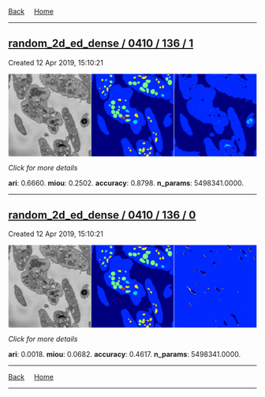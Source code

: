 
[Back](..)&nbsp;&nbsp;&nbsp;&nbsp;&nbsp;[Home](https://leapmanlab.github.io/snapshots)

---

<div class="summary"><a href="1"><h2>random_2d_ed_dense / 0410 / 136 / 1</h2></a><p>Created 12 Apr 2019, 15:10:21
</p><a href="1"><img src="1/media/summary.png" align="center"></a><p>
<i>Click for more details</i>
</p></div>

**ari**: 0.6660. **miou**: 0.2502. **accuracy**: 0.8798. **n_params**: 5498341.0000. 

---

<div class="summary"><a href="0"><h2>random_2d_ed_dense / 0410 / 136 / 0</h2></a><p>Created 12 Apr 2019, 15:10:21
</p><a href="0"><img src="0/media/summary.png" align="center"></a><p>
<i>Click for more details</i>
</p></div>

**ari**: 0.0018. **miou**: 0.0682. **accuracy**: 0.4617. **n_params**: 5498341.0000. 

---

[Back](..)&nbsp;&nbsp;&nbsp;&nbsp;&nbsp;[Home](https://leapmanlab.github.io/snapshots)

---